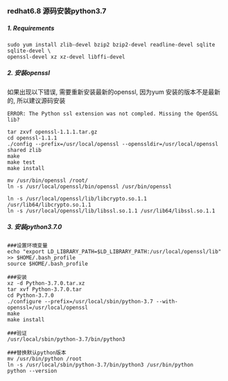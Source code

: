 ### redhat6.8 源码安装python3.7

##### 1. Requirements

```
sudo yum install zlib-devel bzip2 bzip2-devel readline-devel sqlite sqlite-devel \
openssl-devel xz xz-devel libffi-devel
```

##### 2. 安装openssl

如果出现以下错误, 需要重新安装最新的openssl, 因为yum 安装的版本不是最新的, 所以建议源码安装

`ERROR: The Python ssl extension was not compled. Missing the OpenSSL lib?`

```
tar zxvf openssl-1.1.1.tar.gz
cd openssl-1.1.1
./config --prefix=/usr/local/openssl --openssldir=/usr/local/openssl shared zlib
make
make test
make install

mv /usr/bin/openssl /root/
ln -s /usr/local/openssl/bin/openssl /usr/bin/openssl

ln -s /usr/local/openssl/lib/libcrypto.so.1.1 /usr/lib64/libcrypto.so.1.1
ln -s /usr/local/openssl/lib/libssl.so.1.1 /usr/lib64/libssl.so.1.1
```

##### 3. 安装python3.7.0

```
###设置环境变量
echo "export LD_LIBRARY_PATH=$LD_LIBRARY_PATH:/usr/local/openssl/lib" >> $HOME/.bash_profile
source $HOME/.bash_profile

###安装
xz -d Python-3.7.0.tar.xz
tar xvf Python-3.7.0.tar
cd Python-3.7.0
./configure --prefix=/usr/local/sbin/python-3.7 --with-openssl=/usr/local/openssl
make
make install

###验证
/usr/local/sbin/python-3.7/bin/python3

###替换默认python版本
mv /usr/bin/python /root
ln -s /usr/local/sbin/python-3.7/bin/python3 /usr/bin/python
python --version
```






